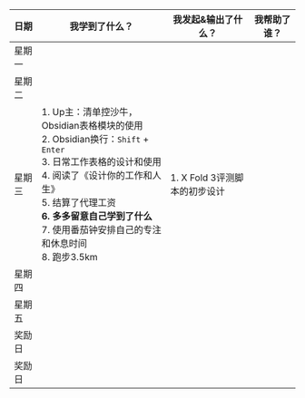 
| 日期  | 我学到了什么？                                                                                                                                                                           | 我发起&输出了什么？           | 我帮助了谁？ |
| --- | --------------------------------------------------------------------------------------------------------------------------------------------------------------------------------- | -------------------- | ------ |
| 星期一 |                                                                                                                                                                                   |                      |        |
| 星期二 |                                                                                                                                                                                   |                      |        |
| 星期三 | 1. Up主：清单控沙牛，Obsidian表格模块的使用<br>2. Obsidian换行：`Shift` + `Enter`<br>3. 日常工作表格的设计和使用<br>4. 阅读了《设计你的工作和人生》<br>5. 结算了代理工资<br>**6. 多多留意自己学到了什么**<br>7. 使用番茄钟安排自己的专注和休息时间<br>8. 跑步3.5km | 1. X Fold 3评测脚本的初步设计 |        |
| 星期四 |                                                                                                                                                                                   |                      |        |
| 星期五 |                                                                                                                                                                                   |                      |        |
| 奖励日 |                                                                                                                                                                                   |                      |        |
| 奖励日 |                                                                                                                                                                                   |                      |        |

